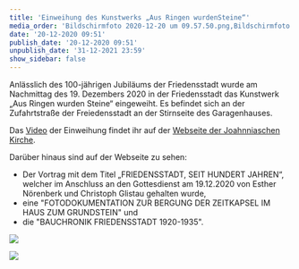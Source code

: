```yaml
---
title: 'Einweihung des Kunstwerks „Aus Ringen wurdenSteine“'
media_order: 'Bildschirmfoto 2020-12-20 um 09.57.50.png,Bildschirmfoto 2020-12-20 um 09.54.28.png,Bildschirmfoto 2020-12-20 um 09.54.43.png'
date: '20-12-2020 09:51'
publish_date: '20-12-2020 09:51'
unpublish_date: '31-12-2021 23:59'
show_sidebar: false
---
```


Anlässlich des 100-jährigen Jubiläums der Friedensstadt wurde am Nachmittag des 19. Dezembers 2020 in der Friedensstadt das Kunstwerk „Aus Ringen wurden Steine“ eingeweiht. Es befindet sich an der Zufahrtstraße der Freiedensstadt an der Stirnseite des Garagenhauses.

Das [Video](https://www.johannische-kirche.org/mediathek/100-jahre-friedensstadt.html) der Einweihung findet ihr auf der [Webseite der Joahnniaschen Kirche](https://www.johannische-kirche.org/mediathek/100-jahre-friedensstadt.html).

Darüber hinaus sind auf der Webseite zu sehen:
* Der Vortrag mit dem Titel „FRIEDENSSTADT, SEIT HUNDERT JAHREN“, welcher im Anschluss an den Gottesdienst am 19.12.2020 von Esther Nörenberk und Christoph Glistau gehalten wurde,
* eine "FOTODOKUMENTATION ZUR BERGUNG DER ZEITKAPSEL IM HAUS ZUM GRUNDSTEIN" und
* die "BAUCHRONIK FRIEDENSSTADT 1920-1935".

![](Bildschirmfoto%202020-12-20%20um%2009.54.28.png)

![](Bildschirmfoto%202020-12-20%20um%2009.54.43.png)